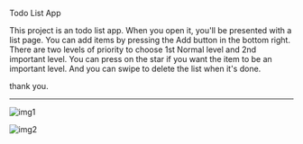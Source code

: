 Todo List App

This project is an todo list app. When you open it, you'll be presented with a list page. You can add items by pressing the Add button in the bottom right. There are two levels of priority to choose 1st Normal level and 2nd important level. You can press on the star if you want the item to be an important level. And you can swipe to delete the list when it's done.

thank you.

------------------------------------------------------------------------------------------

![img1](https://user-images.githubusercontent.com/84733676/193441828-1669200d-c7f3-4974-8247-c7d37486c745.png)


![img2](https://user-images.githubusercontent.com/84733676/193441760-a8b035e6-1b63-4868-aa8b-a828ff476f8c.png)

